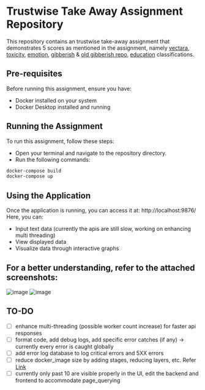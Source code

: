 # Trustwise Take Away Assignment Repository
This repository contains an trustwise take-away assignment that demonstrates 5 scores as mentioned in the assignment, 
namely [vectara](https://huggingface.co/vectara/hallucination_evaluation_model), [toxicity](https://huggingface.co/s-nlp/roberta_toxicity_classifier), [emotion](https://huggingface.co/SamLowe/roberta-base-go_emotions), [gibberish](https://huggingface.co/wajidlinux99/gibberish-text-detector) & [old gibberish repo](https://huggingface.co/madhurjindal/autonlp-Gibberish-Detector-492513457), [education](https://huggingface.co/HuggingFaceFW/fineweb-edu-classifier) classifications.

## Pre-requisites
Before running this assignment, ensure you have:
- Docker installed on your system
- Docker Desktop installed and running
## Running the Assignment
To run this assignment, follow these steps:
- Open your terminal and navigate to the repository directory.
- Run the following commands:
```Bash
docker-compose build
docker-compose up
```

## Using the Application
Once the application is running, you can access it at:
http://localhost:9876/
Here, you can:
- Input text data (currently the apis are still slow, working on enhancing multi threading)
- View displayed data
- Visualize data through interactive graphs

## For a better understanding, refer to the attached screenshots:
![image](https://github.com/user-attachments/assets/7f24a8f0-0fc4-4085-99f4-3b287f5aa01b)
![image](https://github.com/user-attachments/assets/906caa01-2ce1-4d4d-8898-4f61c25dba6e)


## TO-DO
- [ ] enhance multi-threading (possible worker count increase) for faster api responses
- [ ] format code, add debug logs, add specific error catches (if any) -> currently every error is caught globally
- [ ] add error log database to log critical errors and 5XX errors
- [ ] reduce docker_image size by adding stages, reducing layers, etc. Refer [Link](https://devopscube.com/reduce-docker-image-size/)
- [ ] currently only past 10 are visible properly in the UI, edit the backend and frontend to accommodate page_querying
